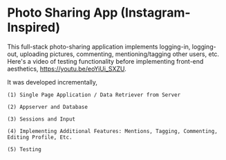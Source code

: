 # Photo Sharing App (Instagram-Inspired)


This full-stack photo-sharing application implements logging-in, logging-out, uploading pictures, commenting, mentioning/tagging other users, etc. Here's a video of testing functionality before implementing front-end aesthetics, https://youtu.be/eoYiUi_SXZU. 

It was developed incrementally, 

    (1) Single Page Application / Data Retriever from Server

    (2) Appserver and Database

    (3) Sessions and Input

    (4) Implementing Additional Features: Mentions, Tagging, Commenting, Editing Profile, Etc. 

    (5) Testing
